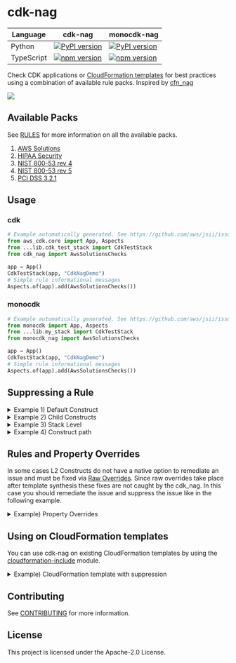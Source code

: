 <!--
Copyright Amazon.com, Inc. or its affiliates. All Rights Reserved.
SPDX-License-Identifier: Apache-2.0
-->

# cdk-nag

| Language   | cdk-nag                                                                                   | monocdk-nag                                                                                       |
| ---------- | ----------------------------------------------------------------------------------------- | ------------------------------------------------------------------------------------------------- |
| Python     | [![PyPI version](https://badge.fury.io/py/cdk-nag.svg)](https://badge.fury.io/py/cdk-nag) | [![PyPI version](https://badge.fury.io/py/monocdk-nag.svg)](https://badge.fury.io/py/monocdk-nag) |
| TypeScript | [![npm version](https://badge.fury.io/js/cdk-nag.svg)](https://badge.fury.io/js/cdk-nag)  | [![npm version](https://badge.fury.io/js/monocdk-nag.svg)](https://badge.fury.io/js/monocdk-nag)  |

Check CDK applications or [CloudFormation templates](#using-on-cloudformation-templates) for best practices using a combination of available rule packs. Inspired by [cfn_nag](https://github.com/stelligent/cfn_nag)

![](cdk_nag.gif)

## Available Packs

See [RULES](./RULES.md) for more information on all the available packs.

1. [AWS Solutions](./RULES.md#awssolutions)
2. [HIPAA Security](./RULES.md#hipaa-security)
3. [NIST 800-53 rev 4](./RULES.md#nist-800-53-rev-4)
4. [NIST 800-53 rev 5](./RULES.md#nist-800-53-rev-5)
5. [PCI DSS 3.2.1](./RULES.md#pci-dss-321)

## Usage

### cdk

```python
# Example automatically generated. See https://github.com/aws/jsii/issues/826
from aws_cdk.core import App, Aspects
from ...lib.cdk_test_stack import CdkTestStack
from cdk_nag import AwsSolutionsChecks

app = App()
CdkTestStack(app, "CdkNagDemo")
# Simple rule informational messages
Aspects.of(app).add(AwsSolutionsChecks())
```

### monocdk

```python
# Example automatically generated. See https://github.com/aws/jsii/issues/826
from monocdk import App, Aspects
from ...lib.my_stack import CdkTestStack
from monocdk_nag import AwsSolutionsChecks

app = App()
CdkTestStack(app, "CdkNagDemo")
# Simple rule informational messages
Aspects.of(app).add(AwsSolutionsChecks())
```

## Suppressing a Rule

<details>
  <summary>Example 1) Default Construct</summary>

```python
# Example automatically generated. See https://github.com/aws/jsii/issues/826
from aws_cdk.aws_ec2 import SecurityGroup, Vpc, Peer, Port
from aws_cdk.core import Construct, Stack, StackProps
from cdk_nag import NagSuppressions

class CdkTestStack(Stack):
    def __init__(self, scope, id, *, description=None, env=None, stackName=None, tags=None, synthesizer=None, terminationProtection=None, analyticsReporting=None):
        super().__init__(scope, id, description=description, env=env, stackName=stackName, tags=tags, synthesizer=synthesizer, terminationProtection=terminationProtection, analyticsReporting=analyticsReporting)
        test = SecurityGroup(self, "test",
            vpc=Vpc(self, "vpc")
        )
        test.add_ingress_rule(Peer.any_ipv4(), Port.all_traffic())
        NagSuppressions.add_resource_suppressions(test, [id="AwsSolutions-EC23", reason="lorem ipsum"
        ])
```

</details><details>
  <summary>Example 2) Child Constructs</summary>

```python
# Example automatically generated. See https://github.com/aws/jsii/issues/826
from aws_cdk.aws_iam import User, PolicyStatement
from aws_cdk.core import Construct, Stack, StackProps
from cdk_nag import NagSuppressions

class CdkTestStack(Stack):
    def __init__(self, scope, id, *, description=None, env=None, stackName=None, tags=None, synthesizer=None, terminationProtection=None, analyticsReporting=None):
        super().__init__(scope, id, description=description, env=env, stackName=stackName, tags=tags, synthesizer=synthesizer, terminationProtection=terminationProtection, analyticsReporting=analyticsReporting)
        user = User(self, "rUser")
        user.add_to_policy(
            PolicyStatement(
                actions=["s3:PutObject"],
                resources=["arn:aws:s3:::bucket_name/*"]
            ))
        # Enable adding suppressions to child constructs
        NagSuppressions.add_resource_suppressions(user, [{"id": "AwsSolutions-IAM5", "reason": "lorem ipsum"}], True)
```

</details><details>
  <summary>Example 3) Stack Level </summary>

```python
# Example automatically generated. See https://github.com/aws/jsii/issues/826
from aws_cdk.core import App, Aspects
from ...lib.cdk_test_stack import CdkTestStack
from cdk_nag import AwsSolutionsChecks, NagSuppressions

app = App()
stack = CdkTestStack(app, "CdkNagDemo")
Aspects.of(app).add(AwsSolutionsChecks())
NagSuppressions.add_stack_suppressions(stack, [id="AwsSolutions-EC23", reason="lorem ipsum"
])
```

</details><details>
  <summary>Example 4) Construct path</summary>

If you received the following error on synth/deploy

```bash
[Error at /StackName/Custom::CDKBucketDeployment8675309/ServiceRole/Resource] AwsSolutions-IAM4: The IAM user, role, or group uses AWS managed policies
```

```python
# Example automatically generated. See https://github.com/aws/jsii/issues/826
from aws_cdk.aws_s3 import Bucket
from aws_cdk.aws_s3_deployment import BucketDeployment
from cdk_nag import NagSuppressions
from aws_cdk.core import Construct, Stack, StackProps

class CdkTestStack(Stack):
    def __init__(self, scope, id, *, description=None, env=None, stackName=None, tags=None, synthesizer=None, terminationProtection=None, analyticsReporting=None):
        super().__init__(scope, id, description=description, env=env, stackName=stackName, tags=tags, synthesizer=synthesizer, terminationProtection=terminationProtection, analyticsReporting=analyticsReporting)
        BucketDeployment(self, "rDeployment",
            sources=[],
            destination_bucket=Bucket.from_bucket_name(self, "rBucket", "foo")
        )
        NagSuppressions.add_resource_suppressions_by_path(self, "/StackName/Custom::CDKBucketDeployment8675309/ServiceRole/Resource", [id="AwsSolutions-IAM4", reason="at least 10 characters"])
```

</details>

## Rules and Property Overrides

In some cases L2 Constructs do not have a native option to remediate an issue and must be fixed via [Raw Overrides](https://docs.aws.amazon.com/cdk/latest/guide/cfn_layer.html#cfn_layer_raw). Since raw overrides take place after template synthesis these fixes are not caught by the cdk_nag. In this case you should remediate the issue and suppress the issue like in the following example.

<details>
  <summary>Example) Property Overrides</summary>

```python
# Example automatically generated. See https://github.com/aws/jsii/issues/826
from aws_cdk.aws_ec2 import Instance, InstanceType, InstanceClass, MachineImage, Vpc, CfnInstance
from aws_cdk.core import Construct, Stack, StackProps
from cdk_nag import NagSuppressions

class CdkTestStack(Stack):
    def __init__(self, scope, id, *, description=None, env=None, stackName=None, tags=None, synthesizer=None, terminationProtection=None, analyticsReporting=None):
        super().__init__(scope, id, description=description, env=env, stackName=stackName, tags=tags, synthesizer=synthesizer, terminationProtection=terminationProtection, analyticsReporting=analyticsReporting)
        instance = Instance(self, "rInstance",
            vpc=Vpc(self, "rVpc"),
            instance_type=InstanceType(InstanceClass.T3),
            machine_image=MachineImage.latest_amazon_linux()
        )
        cfn_ins = instance.node.default_child
        cfn_ins.add_property_override("DisableApiTermination", True)
        NagSuppressions.add_resource_suppressions(instance, [
            id="AwsSolutions-EC29",
            reason="Remediated through property override."

        ])
```

</details>

## Using on CloudFormation templates

You can use cdk-nag on existing CloudFormation templates by using the [cloudformation-include](https://docs.aws.amazon.com/cdk/latest/guide/use_cfn_template.html#use_cfn_template_install) module.

<details>
  <summary>Example) CloudFormation template with suppression</summary>

Sample CloudFormation template with suppression

```json
{
  "Resources": {
    "rBucket": {
      "Type": "AWS::S3::Bucket",
      "Properties": {
        "BucketName": "some-bucket-name"
      },
      "Metadata": {
        "cdk_nag": {
          "rules_to_suppress": [
            {
              "id": "AwsSolutions-S1",
              "reason": "at least 10 characters"
            }
          ]
        }
      }
    }
  }
}
```

Sample App

```python
# Example automatically generated. See https://github.com/aws/jsii/issues/826
from aws_cdk.core import App, Aspects
from ...lib.cdk_test_stack import CdkTestStack
from cdk_nag import AwsSolutionsChecks

app = App()
CdkTestStack(app, "CdkNagDemo")
Aspects.of(app).add(AwsSolutionsChecks())
```

Sample Stack with imported template

```python
# Example automatically generated. See https://github.com/aws/jsii/issues/826
from aws_cdk.cloudformation_include import CfnInclude
from cdk_nag import NagSuppressions
from aws_cdk.core import Construct, Stack, StackProps

class CdkTestStack(Stack):
    def __init__(self, scope, id, *, description=None, env=None, stackName=None, tags=None, synthesizer=None, terminationProtection=None, analyticsReporting=None):
        super().__init__(scope, id, description=description, env=env, stackName=stackName, tags=tags, synthesizer=synthesizer, terminationProtection=terminationProtection, analyticsReporting=analyticsReporting)
        CfnInclude(self, "Template",
            template_file="my-template.json"
        )
        # Add any additional suppressions
        NagSuppressions.add_resource_suppressions_by_path(self, "/CdkNagDemo/Template/rBucket", [
            id="AwsSolutions-S2",
            reason="at least 10 characters"

        ])
```

</details>

## Contributing

See [CONTRIBUTING](./CONTRIBUTING.md) for more information.

## License

This project is licensed under the Apache-2.0 License.
